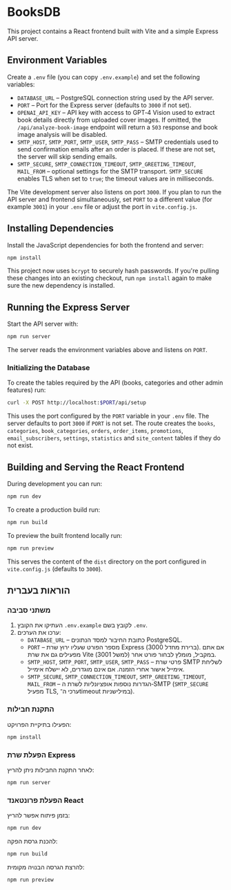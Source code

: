 # BooksDB

This project contains a React frontend built with Vite and a simple Express API server.

## Environment Variables

Create a `.env` file (you can copy `.env.example`) and set the following variables:

- `DATABASE_URL` – PostgreSQL connection string used by the API server.
- `PORT` – Port for the Express server (defaults to `3000` if not set).
- `OPENAI_API_KEY` – API key with access to GPT‑4 Vision used to extract book
  details directly from uploaded cover images. If omitted, the `/api/analyze-book-image`
  endpoint will return a `503` response and book image analysis will be disabled.
- `SMTP_HOST`, `SMTP_PORT`, `SMTP_USER`, `SMTP_PASS` – SMTP credentials used to
  send confirmation emails after an order is placed. If these are not set,
  the server will skip sending emails.
- `SMTP_SECURE`, `SMTP_CONNECTION_TIMEOUT`, `SMTP_GREETING_TIMEOUT`, `MAIL_FROM`
  – optional settings for the SMTP transport. `SMTP_SECURE` enables TLS when set
  to `true`; the timeout values are in milliseconds.

The Vite development server also listens on port `3000`. If you plan to run the
API server and frontend simultaneously, set `PORT` to a different value (for
example `3001`) in your `.env` file or adjust the port in `vite.config.js`.

## Installing Dependencies

Install the JavaScript dependencies for both the frontend and server:

```bash
npm install
```

This project now uses `bcrypt` to securely hash passwords. If you're pulling
these changes into an existing checkout, run `npm install` again to make sure
the new dependency is installed.

## Running the Express Server

Start the API server with:

```bash
npm run server
```

The server reads the environment variables above and listens on `PORT`.

### Initializing the Database

To create the tables required by the API (books, categories and other admin features) run:

```bash
curl -X POST http://localhost:$PORT/api/setup
```

This uses the port configured by the `PORT` variable in your `.env` file. The server
defaults to port `3000` if `PORT` is not set. The route creates the `books`,
`categories`, `book_categories`, `orders`, `order_items`, `promotions`,
`email_subscribers`, `settings`, `statistics` and `site_content` tables if they
do not exist.

## Building and Serving the React Frontend

During development you can run:

```bash
npm run dev
```

To create a production build run:

```bash
npm run build
```

To preview the built frontend locally run:

```bash
npm run preview
```

This serves the content of the `dist` directory on the port configured in `vite.config.js` (defaults to `3000`).

## הוראות בעברית

### משתני סביבה

1. העתיקו את הקובץ `.env.example` לקובץ בשם `.env`.
2. ערכו את הערכים:
   - `DATABASE_URL` – כתובת החיבור למסד הנתונים PostgreSQL.
   - `PORT` – מספר הפורט שעליו ירוץ שרת Express (ברירת מחדל 3000). אם אתם מפעילים גם את שרת Vite במקביל, מומלץ לבחור פורט אחר (למשל 3001).
   - `SMTP_HOST`, `SMTP_PORT`, `SMTP_USER`, `SMTP_PASS` – פרטי שרת SMTP לשליחת אימייל אישור אחרי הזמנה. אם אינם מוגדרים, לא יישלח אימייל.
   - `SMTP_SECURE`, `SMTP_CONNECTION_TIMEOUT`, `SMTP_GREETING_TIMEOUT`, `MAIL_FROM` –
     הגדרות נוספות אופציונליות לשרת ה‑SMTP (`SMTP_SECURE` מפעיל TLS, ערכי ה־timeout
     במילישניות).

### התקנת חבילות

הפעילו בתיקיית הפרויקט:

```bash
npm install
```

### הפעלת שרת Express

לאחר התקנת החבילות ניתן להריץ:

```bash
npm run server
```

### הפעלת פרונטאנד React

בזמן פיתוח אפשר להריץ:

```bash
npm run dev
```

להכנת גרסת הפקה:

```bash
npm run build
```

להרצת הגרסה הבנויה מקומית:

```bash
npm run preview
```
